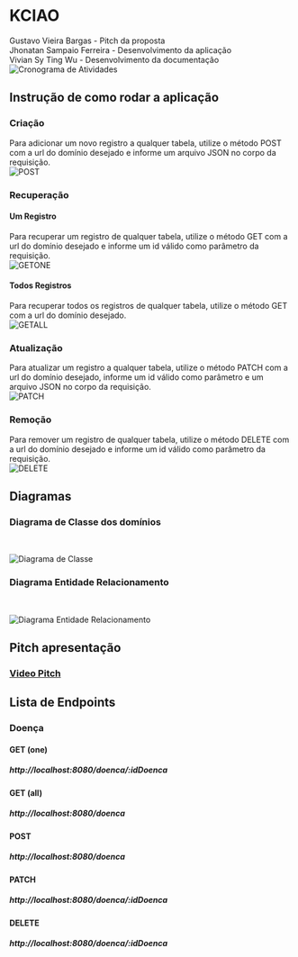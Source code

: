 # KCIAO

Gustavo Vieira Bargas - Pitch da proposta
</br>
Jhonatan Sampaio Ferreira - Desenvolvimento da aplicação
</br>
Vivian Sy Ting Wu - Desenvolvimento da documentação
</br>
![Cronograma de Atividades](https://github.com/user-attachments/assets/53763f62-1dc4-4351-bad9-55e38b28ef7d)



## Instrução de como rodar a aplicação
### Criação
Para adicionar um novo registro a qualquer tabela, utilize o método POST com a url do domínio desejado e informe um arquivo JSON no corpo da requisição.
</br>
![POST](https://github.com/user-attachments/assets/642fbbae-a547-456e-ad6f-88d58a425bb7)


### Recuperação
#### Um Registro
Para recuperar um registro de qualquer tabela, utilize o método GET com a url do domínio desejado e informe um id válido como parâmetro da requisição.
</br>
![GETONE](https://github.com/user-attachments/assets/3ebcdb2e-043f-4caa-940b-e406fcc92578)


#### Todos Registros
Para recuperar todos os registros de qualquer tabela, utilize o método GET com a url do domínio desejado.
</br>
![GETALL](https://github.com/user-attachments/assets/7b507c38-a6c1-412d-b900-9669dafe5219)


### Atualização
Para atualizar um registro a qualquer tabela, utilize o método PATCH com a url do domínio desejado, informe um id válido como parâmetro e um arquivo JSON no corpo da requisição.
</br>
![PATCH](https://github.com/user-attachments/assets/cf401092-8dc3-419b-99fa-69e0470f6b7b)



### Remoção
Para remover um registro de qualquer tabela, utilize o método DELETE com a url do domínio desejado e informe um id válido como parâmetro da requisição.
</br>
![DELETE](https://github.com/user-attachments/assets/5f2fac12-eb73-4555-bfa7-7ba8cae70b5e)



## Diagramas
### Diagrama de Classe dos domínios
</br>

![Diagrama de Classe](https://github.com/user-attachments/assets/bd0abe16-ffc2-488a-b192-95b25f34e77d)

### Diagrama Entidade Relacionamento
</br>

![Diagrama Entidade Relacionamento](https://github.com/user-attachments/assets/ae628ad2-3d00-4106-8eb6-7ea5ed0e9595)


## Pitch apresentação
### [Video Pitch](https://www.youtube.com/watch?v=jUbJweG8XMY)

## Lista de Endpoints
### Doença
#### GET (one)
##### http://localhost:8080/doenca/:idDoenca

#### GET (all)
##### http://localhost:8080/doenca

#### POST
##### http://localhost:8080/doenca

#### PATCH
##### http://localhost:8080/doenca/:idDoenca

#### DELETE
##### http://localhost:8080/doenca/:idDoenca
